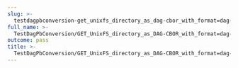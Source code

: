 ```yaml
---
slug: >-
  testdagpbconversion-get_unixfs_directory_as_dag-cbor_with_format=dag-cbor_converts_to_the_expected_content-type-header_content-disposition
full_name: >-
  TestDagPbConversion/GET_UnixFS_directory_as_DAG-CBOR_with_format=dag-cbor_converts_to_the_expected_Content-Type/Header_Content-Disposition
outcome: pass
title: >-
  TestDagPbConversion/GET_UnixFS_directory_as_DAG-CBOR_with_format=dag-cbor_converts_to_the_expected_Content-Type/Header_Content-Disposition
---
```



